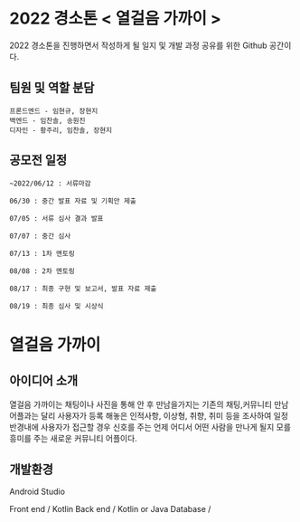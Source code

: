 # 2022 경소톤 < 열걸음 가까이 >

2022 경소톤을 진행하면서 작성하게 될 일지 및 개발 과정 공유를 위한 Github 공간이다.

## 팀원 및 역할 분담
```
프론드엔드 - 임현규, 장현지
백엔드 - 임찬솔, 송원진
디자인 - 황주리, 임찬솔, 장현지
```

## 공모전 일정

    ~2022/06/12 : 서류마감
  
    06/30 : 중간 발표 자료 및 기획안 제출
  
    07/05 : 서류 심사 결과 발표
   
    07/07 : 중간 심사
  
    07/13 : 1차 멘토링
  
    08/08 : 2차 멘토링
  
    08/17 : 최종 구현 및 보고서, 발표 자료 제출
  
    08/19 : 최종 심사 및 시상식
  
  
# 열걸음 가까이 

## 아이디어 소개

열걸음 가까이는 채팅이나 사진을 통해 안 후 만남을가지는 기존의 채팅,커뮤니티 만남 어플과는 달리 
사용자가 등록 해놓은 인적사항, 이상형, 취향, 취미 등을 조사하여
일정 반경내에 사용자가 접근할 경우 신호를 주는
언제 어디서 어떤 사람을 만나게 될지 모를 흥미를 주는 새로운 커뮤니티 어플이다.

## 개발환경

Android Studio

Front end / Kotlin
Back end / Kotlin or Java
Database / 
